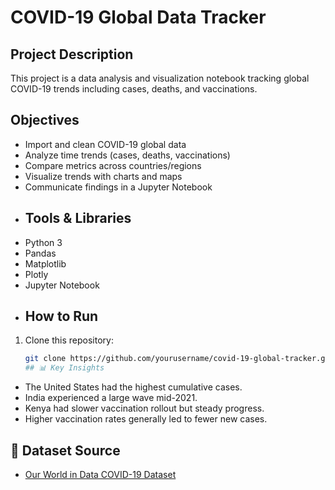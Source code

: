 # COVID-19 Global Data Tracker
## Project Description
This project is a data analysis and visualization notebook tracking global COVID-19 trends including cases, deaths, and vaccinations.
## Objectives
- Import and clean COVID-19 global data
- Analyze time trends (cases, deaths, vaccinations)
- Compare metrics across countries/regions
- Visualize trends with charts and maps
- Communicate findings in a Jupyter Notebook
- ## Tools & Libraries
- Python 3
- Pandas 
- Matplotlib
- Plotly 
- Jupyter Notebook
- ## How to Run
1. Clone this repository:
   ```bash
   git clone https://github.com/yourusername/covid-19-global-tracker.git
   ## 📊 Key Insights
- The United States had the highest cumulative cases.
- India experienced a large wave mid-2021.
- Kenya had slower vaccination rollout but steady progress.
- Higher vaccination rates generally led to fewer new cases.

## 📁 Dataset Source
- [Our World in Data COVID-19 Dataset](https://ourworldindata.org/covid-deaths)
